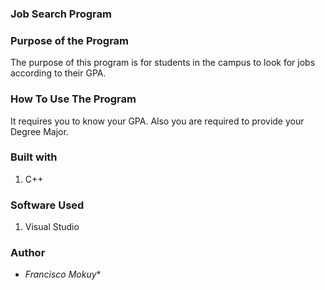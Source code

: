 
### Job Search Program

### Purpose of the Program
The purpose of this program is for students in the campus to look for jobs according to their GPA.
  
  ### How To Use The Program
It requires you to know your GPA.
Also you are required to provide your Degree Major.
  
### Built with
1. C++

### Software Used
1. Visual Studio

### Author
* *Francisco Mokuy**
